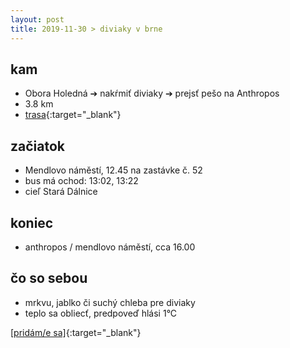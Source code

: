 ```yaml
---
layout: post
title: 2019-11-30 > diviaky v brne
---
```

## kam
* Obora Holedná ➔ nakŕmiť diviaky ➔ prejsť pešo na Anthropos
* 3.8 km
* [trasa](https://en.mapy.cz/s/posuretaso){:target="_blank"}

## začiatok
* Mendlovo náměstí, 12.45 na zastávke č. 52
* bus má ochod: 13:02, 13:22
* cieľ Stará Dálnice

## koniec
* anthropos / mendlovo náměstí, cca 16.00 

## čo so sebou
* mrkvu, jablko či suchý chleba pre diviaky
* teplo sa obliecť, predpoveď hlási 1°C 

[[pridám/e sa]](https://docs.google.com/forms/d/e/1FAIpQLSdYBMTAsGSe_WU45hLNuZi3f8hkE1aCEMyNZnZz5b-bc2naOg/viewform?usp=sf_link){:target="_blank"}